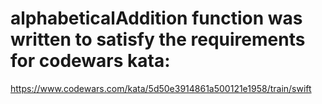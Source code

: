 # alphabeticalAddition function was written to satisfy the requirements for codewars kata:

https://www.codewars.com/kata/5d50e3914861a500121e1958/train/swift
